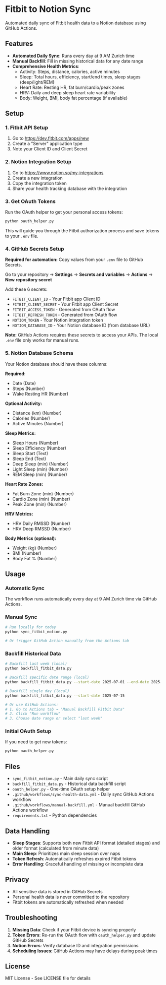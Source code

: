 # Fitbit to Notion Sync

Automated daily sync of Fitbit health data to a Notion database using GitHub Actions.

## Features

- **Automated Daily Sync**: Runs every day at 9 AM Zurich time
- **Manual Backfill**: Fill in missing historical data for any date range
- **Comprehensive Health Metrics**:
  - Activity: Steps, distance, calories, active minutes
  - Sleep: Total hours, efficiency, start/end times, sleep stages (deep/light/REM)
  - Heart Rate: Resting HR, fat burn/cardio/peak zones
  - HRV: Daily and deep sleep heart rate variability
  - Body: Weight, BMI, body fat percentage (if available)

## Setup

### 1. Fitbit API Setup
1. Go to https://dev.fitbit.com/apps/new
2. Create a "Server" application type
3. Note your Client ID and Client Secret

### 2. Notion Integration Setup
1. Go to https://www.notion.so/my-integrations
2. Create a new integration
3. Copy the integration token
4. Share your health tracking database with the integration

### 3. Get OAuth Tokens
Run the OAuth helper to get your personal access tokens:
```bash
python oauth_helper.py
```
This will guide you through the Fitbit authorization process and save tokens to your `.env` file.

### 4. GitHub Secrets Setup
**Required for automation:** Copy values from your `.env` file to GitHub Secrets.

Go to your repository → **Settings** → **Secrets and variables** → **Actions** → **New repository secret**

Add these 6 secrets:
- `FITBIT_CLIENT_ID` - Your Fitbit app Client ID
- `FITBIT_CLIENT_SECRET` - Your Fitbit app Client Secret  
- `FITBIT_ACCESS_TOKEN` - Generated from OAuth flow
- `FITBIT_REFRESH_TOKEN` - Generated from OAuth flow
- `NOTION_TOKEN` - Your Notion integration token
- `NOTION_DATABASE_ID` - Your Notion database ID (from database URL)

**Note:** GitHub Actions requires these secrets to access your APIs. The local `.env` file only works for manual runs.

### 5. Notion Database Schema
Your Notion database should have these columns:

**Required:**
- Date (Date)
- Steps (Number)
- Wake Resting HR (Number)

**Optional Activity:**
- Distance (km) (Number)
- Calories (Number)
- Active Minutes (Number)

**Sleep Metrics:**
- Sleep Hours (Number)
- Sleep Efficiency (Number)
- Sleep Start (Text)
- Sleep End (Text)
- Deep Sleep (min) (Number)
- Light Sleep (min) (Number)
- REM Sleep (min) (Number)

**Heart Rate Zones:**
- Fat Burn Zone (min) (Number)
- Cardio Zone (min) (Number)
- Peak Zone (min) (Number)

**HRV Metrics:**
- HRV Daily RMSSD (Number)
- HRV Deep RMSSD (Number)

**Body Metrics (optional):**
- Weight (kg) (Number)
- BMI (Number)
- Body Fat % (Number)

## Usage

### Automatic Sync
The workflow runs automatically every day at 9 AM Zurich time via GitHub Actions.

### Manual Sync
```bash
# Run locally for today
python sync_fitbit_notion.py

# Or trigger GitHub Action manually from the Actions tab
```

### Backfill Historical Data
```bash
# Backfill last week (local)
python backfill_fitbit_data.py

# Backfill specific date range (local)
python backfill_fitbit_data.py --start-date 2025-07-01 --end-date 2025-07-10

# Backfill single day (local)
python backfill_fitbit_data.py --start-date 2025-07-15

# Or use GitHub Actions:
# 1. Go to Actions tab → "Manual Backfill Fitbit Data"
# 2. Click "Run workflow"
# 3. Choose date range or select "last week"
```

### Initial OAuth Setup
If you need to get new tokens:
```bash
python oauth_helper.py
```

## Files

- `sync_fitbit_notion.py` - Main daily sync script
- `backfill_fitbit_data.py` - Historical data backfill script
- `oauth_helper.py` - One-time OAuth setup helper
- `.github/workflows/sync-health-data.yml` - Daily sync GitHub Actions workflow
- `.github/workflows/manual-backfill.yml` - Manual backfill GitHub Actions workflow
- `requirements.txt` - Python dependencies

## Data Handling

- **Sleep Stages**: Supports both new Fitbit API format (detailed stages) and older format (calculated from minute data)
- **Main Sleep**: Prioritizes main sleep session over naps
- **Token Refresh**: Automatically refreshes expired Fitbit tokens
- **Error Handling**: Graceful handling of missing or incomplete data

## Privacy

- All sensitive data is stored in GitHub Secrets
- Personal health data is never committed to the repository
- Fitbit tokens are automatically refreshed when needed

## Troubleshooting

1. **Missing Data**: Check if your Fitbit device is syncing properly
2. **Token Errors**: Re-run the OAuth flow with `oauth_helper.py` and update GitHub Secrets
3. **Notion Errors**: Verify database ID and integration permissions
4. **Scheduling Issues**: GitHub Actions may have delays during peak times

## License

MIT License - See LICENSE file for details